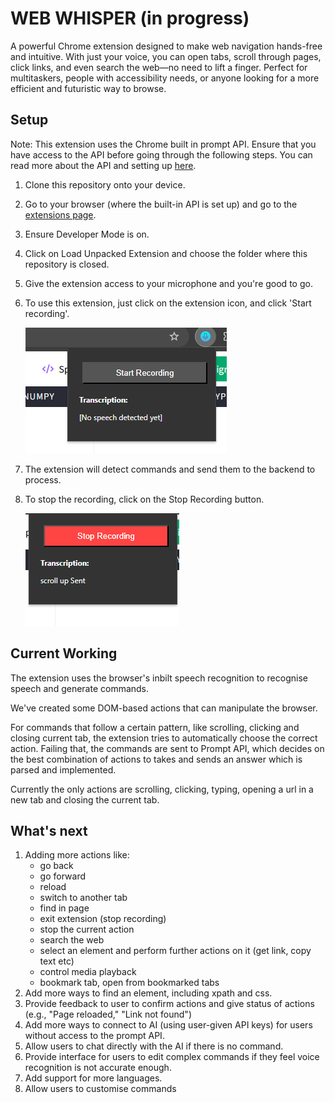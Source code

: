 # WEB WHISPER (in progress)

A powerful Chrome extension designed to make web navigation hands-free and intuitive. With just your voice, you can open tabs, scroll through pages, click links, and even search the web—no need to lift a finger. Perfect for multitaskers, people with accessibility needs, or anyone looking for a more efficient and futuristic way to browse.

## Setup

Note: This extension uses the Chrome built in prompt API. Ensure that you have access to the API before going through the following steps. You can read more about the API and setting up [here](https://docs.google.com/document/d/1VG8HIyz361zGduWgNG7R_R8Xkv0OOJ8b5C9QKeCjU0c/edit?tab=t.0).

1. Clone this repository onto your device.
2. Go to your browser (where the built-in API is set up) and go to the [extensions page](chrome://extensions/).
3. Ensure Developer Mode is on.
4. Click on Load Unpacked Extension and choose the folder where this repository is closed.
5. Give the extension access to your microphone and you're good to go.
6. To use this extension, just click on the extension icon, and click 'Start recording'.

   ![alt text](images/image.png)

7. The extension will detect commands and send them to the backend to process.
8. To stop the recording, click on the Stop Recording button.

   ![alt text](images/image-1.png)

## Current Working

The extension uses the browser's inbilt speech recognition to recognise speech and generate commands.

We've created some DOM-based actions that can manipulate the browser.

For commands that follow a certain pattern, like scrolling, clicking and closing current tab, the extension tries to automatically choose the correct action. Failing that, the commands are sent to Prompt API, which decides on the best combination of actions to takes and sends an answer which is parsed and implemented.

Currently the only actions are scrolling, clicking, typing, opening a url in a new tab and closing the current tab.

## What's next

1. Adding more actions like:
   - go back
   - go forward
   - reload
   - switch to another tab
   - find in page
   - exit extension (stop recording)
   - stop the current action
   - search the web
   - select an element and perform further actions on it (get link, copy text etc)
   - control media playback
   - bookmark tab, open from bookmarked tabs
2. Add more ways to find an element, including xpath and css.
3. Provide feedback to user to confirm actions and give status of actions (e.g., "Page reloaded," "Link not found")
4. Add more ways to connect to AI (using user-given API keys) for users without access to the prompt API.
5. Allow users to chat directly with the AI if there is no command.
6. Provide interface for users to edit complex commands if they feel voice recognition is not accurate enough.
7. Add support for more languages.
8. Allow users to customise commands

